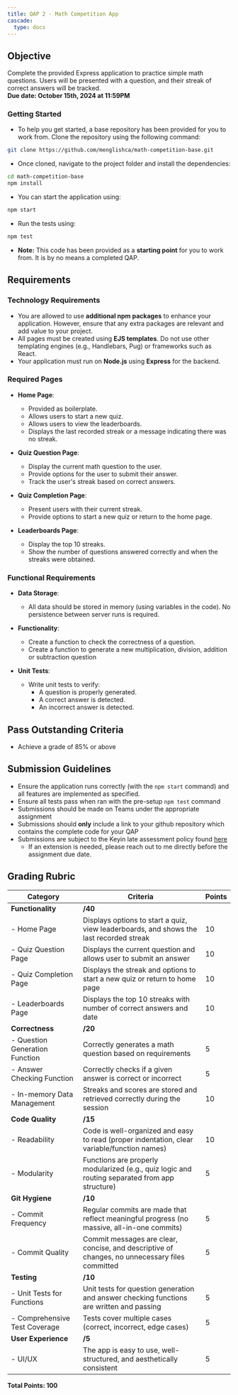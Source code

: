```yaml
---
title: QAP 2 - Math Competition App
cascade:
  type: docs
---
```


## Objective
Complete the provided Express application to practice simple math questions. Users will be presented with a question, and their streak of correct answers will be tracked.  
**Due date: October 15th, 2024 at 11:59PM**

### Getting Started
- To help you get started, a base repository has been provided for you to work from. Clone the repository using the following command:

```bash
git clone https://github.com/menglishca/math-competition-base.git
```

- Once cloned, navigate to the project folder and install the dependencies:

```bash
cd math-competition-base
npm install
```

- You can start the application using:

```bash
npm start
```

- Run the tests using:

```bash
npm test
```

- **Note:** This code has been provided as a **starting point** for you to work from. It is by no means a completed QAP.

## Requirements
### Technology Requirements
- You are allowed to use **additional npm packages** to enhance your application. However, ensure that any extra packages are relevant and add value to your project.
- All pages must be created using **EJS templates**. Do not use other templating engines (e.g., Handlebars, Pug) or frameworks such as React.
- Your application must run on **Node.js** using **Express** for the backend.
### Required Pages
- **Home Page**: 
  - Provided as boilerplate.
  - Allows users to start a new quiz.
  - Allows users to view the leaderboards.
  - Displays the last recorded streak or a message indicating there was no streak.

- **Quiz Question Page**:
  - Display the current math question to the user.
  - Provide options for the user to submit their answer.
  - Track the user's streak based on correct answers.

- **Quiz Completion Page**:
  - Present users with their current streak.
  - Provide options to start a new quiz or return to the home page.

- **Leaderboards Page**:
  - Display the top 10 streaks.
  - Show the number of questions answered correctly and when the streaks were obtained.

### Functional Requirements
- **Data Storage**:
  - All data should be stored in memory (using variables in the code). No persistence between server runs is required.

- **Functionality**:
  - Create a function to check the correctness of a question.
  - Create a function to generate a new multiplication, division, addition or subtraction question

- **Unit Tests**:
  - Write unit tests to verify:
    - A question is properly generated.
    - A correct answer is detected.
    - An incorrect answer is detected.

## Pass Outstanding Criteria
- Achieve a grade of 85% or above

## Submission Guidelines
- Ensure the application runs correctly (with the `npm start` command) and all features are implemented as specified.
- Ensure all tests pass when ran with the pre-setup `npm test` command
- Submissions should be made on Teams under the appropriate assignment
- Submissions should **only** include a link to your github repository which contains the complete code for your QAP
- Submissions are subject to the Keyin late assessment policy found [here](https://keyincollege289.sharepoint.com/:b:/s/FullstasckJavascript-S3Sept.2024-Dec.2024912/EYwpucIvncpDoR94yNj3fOkB0CsE4c0IZ53Kqov0BumSAA?e=7N9ZfR)
  - If an extension is needed, please reach out to me directly before the assignment due date.

## Grading Rubric

| Category                         | Criteria                                                                                        | Points |
|----------------------------------|-------------------------------------------------------------------------------------------------|--------|
| **Functionality**                | **/40**                                                                                         |        |
| - Home Page                      | Displays options to start a quiz, view leaderboards, and shows the last recorded streak         | 10     |
| - Quiz Question Page             | Displays the current question and allows user to submit an answer                               | 10     |
| - Quiz Completion Page           | Displays the streak and options to start a new quiz or return to home page                      | 10     |
| - Leaderboards Page              | Displays the top 10 streaks with number of correct answers and date                             | 10     |
| **Correctness**                  | **/20**                                                                                         |        |
| - Question Generation Function   | Correctly generates a math question based on requirements                                       | 5      |
| - Answer Checking Function       | Correctly checks if a given answer is correct or incorrect                                      | 5      |
| - In-memory Data Management      | Streaks and scores are stored and retrieved correctly during the session                        | 10     |
| **Code Quality**                 | **/15**                                                                                         |        |
| - Readability                    | Code is well-organized and easy to read (proper indentation, clear variable/function names)     | 10     |
| - Modularity                     | Functions are properly modularized (e.g., quiz logic and routing separated from app structure)  | 5      |
| **Git Hygiene**                  | **/10**                                                                                         |        |
| - Commit Frequency               | Regular commits are made that reflect meaningful progress (no massive, all-in-one commits)      | 5      |
| - Commit Quality                 | Commit messages are clear, concise, and descriptive of changes, no unnecessary files committed  | 5      |
| **Testing**                      | **/10**                                                                                         |        |
| - Unit Tests for Functions       | Unit tests for question generation and answer checking functions are written and passing        | 5      |
| - Comprehensive Test Coverage    | Tests cover multiple cases (correct, incorrect, edge cases)                                     | 5      |
| **User Experience**              | **/5**                                                                                          |        |
| - UI/UX                          | The app is easy to use, well-structured, and aesthetically consistent                           | 5      |

**Total Points: 100**
